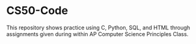 # CS50-Code
This repository shows practice using C, Python, SQL, and HTML through assignments given during within AP Computer Science Principles Class.
